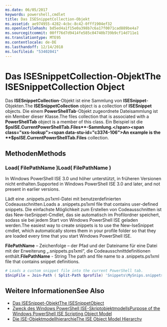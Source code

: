 ```yaml
---
ms.date: 06/05/2017
keywords: powershell,cmdlet
title: Das ISESnippetCollection-Objekt
ms.assetid: ae974955-4282-4cbc-8c42-0fff1904ef32
ms.openlocfilehash: bd5ed4a1f15e0a398b7c6a17f0071cad889be4a7
ms.sourcegitcommit: 00ff76d7d9414fe585c04740b739b9cf14d711e1
ms.translationtype: MTE95
ms.contentlocale: de-DE
ms.lasthandoff: 12/14/2018
ms.locfileid: "53402041"
---
```

# <a name="the-isesnippetcollection-object"></a><span data-ttu-id="c3374-103">Das ISESnippetCollection-Objekt</span><span class="sxs-lookup"><span data-stu-id="c3374-103">The ISESnippetCollection Object</span></span>

<span data-ttu-id="c3374-104">Das **ISESnippetCollection**-Objekt ist eine Sammlung von **ISESnippet**-Objekten.</span><span class="sxs-lookup"><span data-stu-id="c3374-104">The **ISESnippetCollection** object is a collection of **ISESnippet** objects.</span></span> <span data-ttu-id="c3374-105">Die einem **PowerShellTab**-Objekt zugeordnete Dateisammlung ist ein Member dieser Klasse.</span><span class="sxs-lookup"><span data-stu-id="c3374-105">The files collection that is associated with a **PowerShellTab** object is a member of this class.</span></span> <span data-ttu-id="c3374-106">Ein Beispiel ist die **$psISE.CurrentPowerShellTab.Files**-Sammlung.</span><span class="sxs-lookup"><span data-stu-id="c3374-106">An example is the **$psISE.CurrentPowerShellTab.Files** collection.</span></span>

## <a name="methods"></a><span data-ttu-id="c3374-107">Methoden</span><span class="sxs-lookup"><span data-stu-id="c3374-107">Methods</span></span>

### <a name="load-filepathname-"></a><span data-ttu-id="c3374-108">Load\( FilePathName \)</span><span class="sxs-lookup"><span data-stu-id="c3374-108">Load\( FilePathName \)</span></span>

<span data-ttu-id="c3374-109">In Windows PowerShell ISE 3.0 und höher unterstützt, in früheren Versionen nicht enthalten.</span><span class="sxs-lookup"><span data-stu-id="c3374-109">Supported in Windows PowerShell ISE 3.0 and later, and not present in earlier versions.</span></span>

<span data-ttu-id="c3374-110">Lädt eine .snippets.ps1xml-Datei mit benutzerdefinierten Codeausschnitten.</span><span class="sxs-lookup"><span data-stu-id="c3374-110">Loads a .snippets.ps1xml file that contains user-defined snippets.</span></span> <span data-ttu-id="c3374-111">Die einfachste Möglichkeit zum Erstellen von Codeausschnitten ist das New-IseSnippet-Cmdlet, das sie automatisch im Profilordner speichert, sodass sie bei jedem Start von Windows PowerShell ISE geladen werden.</span><span class="sxs-lookup"><span data-stu-id="c3374-111">The easiest way to create snippets is to use the New-IseSnippet cmdlet, which automatically stores them in your profile folder so that they are loaded every time that you start Windows PowerShell ISE.</span></span>

<span data-ttu-id="c3374-112">**FilePathName** – Zeichenfolge – der Pfad und der Dateiname für eine Datei mit der Erweiterung „.snippets.ps1xml“, die Codeausschnittdefinitionen enthält.</span><span class="sxs-lookup"><span data-stu-id="c3374-112">**FilePathName** - String The path and file name to a .snippets.ps1xml file that contains snippet definitions.</span></span>

```powershell
# Loads a custom snippet file into the current PowerShell tab.
$SnipFile = Join-Path ( Split-Path $profile) 'Snippets\MySnips.snippets.ps1xml' $psISE.CurrentPowerShellTab.Snippets.Add($SnipPath)
```

## <a name="see-also"></a><span data-ttu-id="c3374-113">Weitere Informationen</span><span class="sxs-lookup"><span data-stu-id="c3374-113">See Also</span></span>

- [<span data-ttu-id="c3374-114">Das ISESnippet-Objekt</span><span class="sxs-lookup"><span data-stu-id="c3374-114">The ISESnippetObject</span></span>](The-ISESnippetObject.md)
- [<span data-ttu-id="c3374-115">Zweck des Windows PowerShell ISE-Skriptobjektmodells</span><span class="sxs-lookup"><span data-stu-id="c3374-115">Purpose of the Windows PowerShell ISE Scripting Object Model</span></span>](Purpose-of-the-Windows-PowerShell-ISE-Scripting-Object-Model.md)
- [<span data-ttu-id="c3374-116">Die ISE-Objektmodellhierarchie</span><span class="sxs-lookup"><span data-stu-id="c3374-116">The ISE Object Model Hierarchy</span></span>](The-ISE-Object-Model-Hierarchy.md)